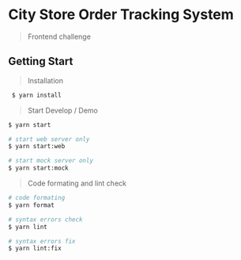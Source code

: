 # City Store Order Tracking System

> Frontend challenge

## Getting Start

> Installation

```bash
 $ yarn install
```

> Start Develop / Demo

```bash
$ yarn start

# start web server only
$ yarn start:web

# start mock server only
$ yarn start:mock

```

> Code formating and lint check

```bash
# code formating
$ yarn format

# syntax errors check
$ yarn lint

# syntax errors fix
$ yarn lint:fix
```
